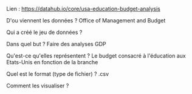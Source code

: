 Lien : https://datahub.io/core/usa-education-budget-analysis

D'ou viennent les données ?
Office of Management and Budget

Qui a créé le jeu de données ?

Dans quel but ?
Faire des analyses GDP

Qu'est-ce qu'elles représentent ?
Le budget consacré à l'éducation aux Etats-Unis en fonction de la branche

Quel est le format (type de fichier) ?
.csv

Comment les visualiser ?



